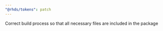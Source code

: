 ```yaml
---
"@rhds/tokens": patch
---
```


Correct build process so that all necessary files are included in the package
